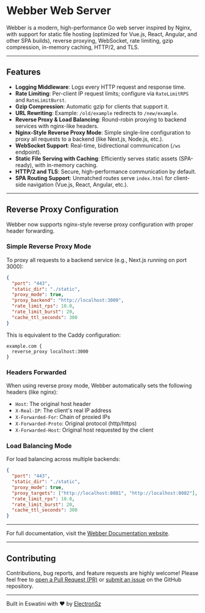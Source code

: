 # Webber Web Server

Webber is a modern, high-performance Go web server inspired by Nginx, with support for static file hosting (optimized for Vue.js, React, Angular, and other SPA builds), reverse proxying, WebSocket, rate limiting, gzip compression, in-memory caching, HTTP/2, and TLS.

---

## Features

- **Logging Middleware**: Logs every HTTP request and response time.
- **Rate Limiting**: Per-client IP request limits; configure via `RateLimitRPS` and `RateLimitBurst`.
- **Gzip Compression**: Automatic gzip for clients that support it.
- **URL Rewriting**: Example: `/old/example` redirects to `/new/example`.
- **Reverse Proxy & Load Balancing**: Round-robin proxying to backend services with nginx-like headers.
- **Nginx-Style Reverse Proxy Mode**: Simple single-line configuration to proxy all requests to a backend (like Next.js, Node.js, etc.).
- **WebSocket Support**: Real-time, bidirectional communication (`/ws` endpoint).
- **Static File Serving with Caching**: Efficiently serves static assets (SPA-ready), with in-memory caching.
- **HTTP/2 and TLS**: Secure, high-performance communication by default.
- **SPA Routing Support**: Unmatched routes serve `index.html` for client-side navigation (Vue.js, React, Angular, etc.).

---

## Reverse Proxy Configuration

Webber now supports nginx-style reverse proxy configuration with proper header forwarding.

### Simple Reverse Proxy Mode

To proxy all requests to a backend service (e.g., Next.js running on port 3000):

```json
{
  "port": "443",
  "static_dir": "./static",
  "proxy_mode": true,
  "proxy_backend": "http://localhost:3000",
  "rate_limit_rps": 10.0,
  "rate_limit_burst": 20,
  "cache_ttl_seconds": 300
}
```

This is equivalent to the Caddy configuration:
```
example.com {
  reverse_proxy localhost:3000
}
```

### Headers Forwarded

When using reverse proxy mode, Webber automatically sets the following headers (like nginx):
- `Host`: The original host header
- `X-Real-IP`: The client's real IP address
- `X-Forwarded-For`: Chain of proxied IPs
- `X-Forwarded-Proto`: Original protocol (http/https)
- `X-Forwarded-Host`: Original host requested by the client

### Load Balancing Mode

For load balancing across multiple backends:

```json
{
  "port": "443",
  "static_dir": "./static",
  "proxy_mode": true,
  "proxy_targets": ["http://localhost:8081", "http://localhost:8082"],
  "rate_limit_rps": 10.0,
  "rate_limit_burst": 20,
  "cache_ttl_seconds": 300
}
```

---

For full documentation, visit the [Webber Documentation website](https://webber-docs.vercel.app/).

---

## **Contributing**

Contributions, bug reports, and feature requests are highly welcome!
Please feel free to [open a Pull Request (PR)](https://github.com/ElectronSz/webber/pulls) or [submit an issue](https://github.com/ElectronSz/webber/issues) on the GitHub repository.

---

Built in Eswatini with ❤️ by [ElectronSz](https://github.com/ElectronSz)

